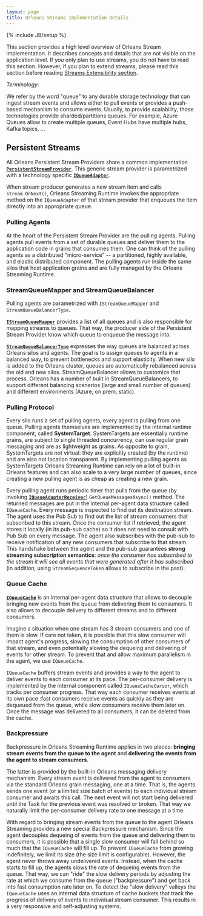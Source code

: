 ```yaml
---
layout: page
title: Orleans Streams Implementation Details
---
```

{% include JB/setup %}

This section provides a high level overview of Orleans Stream implementation. It describes concepts and details that are not visible on the application level. If you only plan to use streams, you do not have to read this section. However, if you plan to extend streams, please read this section before reading [Streams Extensibility section](Streams-Extensibility).

*Terminology*:

We refer by the word "queue" to any durable storage technology that can ingest stream events and allows either to pull events or provides a push-based mechanism to consume events. Usually, to provide scalability, those technologies provide sharded/partitions queues. For example, Azure Queues allow to create multiple queues, Event Hubs have multiple hubs, Kafka topics, ...


## Persistent Streams

All Orleans Persistent Stream Providers share a common implementation [**`PersistentStreamProvider`**](https://github.com/dotnet/orleans/blob/master/src/Orleans/Streams/PersistentStreams/PersistentStreamProvider.cs).
This generic stream provider is parametrized with a technology specific [**`IQueueAdapter`**](https://github.com/dotnet/orleans/blob/master/src/Orleans/Streams/QueueAdapters/IQueueAdapter.cs).

When stream producer generates a new stream item and calls `stream.OnNext()`, 
Orleans Streaming Runtime invokes the appropriate method on the `IQueueAdapter` of that stream provider that
enqueues the item directly into an appropriate queue.

### Pulling Agents

At the heart of the Persistent Stream Provider are the pulling agents. 
Pulling agents pull events from a set of durable queues and deliver them to the application code in grains that consumes them.  One can think of the pulling agents as a distributed "micro-service" -- a partitioned, highly available, and elastic distributed component. 
The pulling agents run inside the same silos that host application grains and are fully managed by the Orleans Streaming Runtime.

### StreamQueueMapper and StreamQueueBalancer

Pulling agents are parametrized with `IStreamQueueMapper` and `StreamQueueBalancerType`. 

[**`IStreamQueueMapper`**](https://github.com/dotnet/orleans/blob/master/src/Orleans/Streams/QueueAdapters/IStreamQueueMapper.cs)
provides a list of all queues and is also responsible for mapping streams to queues.
That way, the producer side of the Persistent Stream Provider know which queue to enqueue the message into.

[**`StreamQueueBalancerType`**](https://github.com/dotnet/orleans/blob/master/src/Orleans/Streams/PersistentStreams/StreamQueueBalancerType.cs) 
expresses the way queues are balanced across Orleans silos and agents. 
The goal is to assign queues to agents in a balanced way, to prevent bottlenecks and support elasticity.
When new silo is added to the Orleans cluster, queues are automatically rebalanced across the old and new silos. 
StreamQueueBalancer allows to customize that process. Orleans has a number of built in StreamQueueBalancers, 
to support different balancing scenarios (large and small number of queues) and different environments (Azure, on prem, static).

### Pulling Protocol

Every silo runs a set of pulling agents, every agent is pulling from one queue. Pulling agents themselves are implemented by the internal runtime component, called **SystemTarget**. SystemTargets are essentially runtime grains, are subject to single threaded concurrency, can use regular grain messaging and are as lightweight as grains. As opposite to grain, SystemTargets are not virtual: they are explicitly created (by the runtime) and are also not location transparent. By implementing pulling agents as SystemTargets Orleans Streaming Runtime can rely on a lot of built-in Orleans features and can also scale to a very large number of queues, since creating a new pulling agent is as cheap as creating a new grain.

Every pulling agent runs periodic timer that pulls from the queue (by invoking [**`IQueueAdapterReceiver`**](https://github.com/dotnet/orleans/blob/master/src/Orleans/Streams/QueueAdapters/IQueueAdapterReceiver.cs)) `GetQueueMessagesAsync()` method. The returned messages are put in the internal per-agent data structure called `IQueueCache`. Every message is inspected to find out its destination stream. The agent uses the Pub Sub to find out the list of stream consumers that subscribed to this stream. Once the consumer list if retrieved, the agent stores it locally (in its pub-sub cache) so it does not need to consult with Pub Sub on every message. The agent also subscribes with the pub-sub to receive notification of any new consumers that subscribe to that stream.
This handshake between the agent and the pub-sub guarantees **strong streaming subscription semantics**: *once the consumer has subscribed to the stream it will see all events that were generated after it has subscribed* (in addition, using `StreamSequenceToken` allows to subscribe in the past).


### Queue Cache

[**`IQueueCache`**](https://github.com/dotnet/orleans/blob/master/src/Orleans/Streams/QueueAdapters/IQueueCache.cs) is an internal per-agent data structure that allows to decouple bringing new events from the queue from delivering them to consumers. It also allows to decouple delivery to different streams and to different consumers.

Imagine a situation when one stream has 3 stream consumers and one of them is slow. If care not taken, it is possible that this slow consumer will impact agent's progress, slowing the consumption of other consumers of that stream, and even potentially slowing the dequeing and delivering of events for other stream. To prevent that and allow maximum parallelism in the agent, we use `IQueueCache`.

`IQueueCache` buffers stream events and provides a way to the agent to deliver events to each consumer at its pace. The per-consumer delivery is implemented by the internal component called `IQueueCacheCursor`, which tracks per consumer progress. That way each consumer receives events at its own pace :fast consumers receive events as quickly as they are dequeued from the queue, while slow consumers receive them later on. Once the message was delivered to all consumers, it can be deleted from the cache.

### Backpressure

Backpressure in Orleans Streaming Runtime applies in two places: **bringing stream events from the queue to the agent** and **delivering the events from the agent to stream consumers**.

The latter is provided by the built-in Orleans messaging delivery mechanism. Every stream event is delivered from the agent to consumers via the standard Orleans grain messaging, one at a time. That is, the agents sends one event (or a limited size batch of events) to each individual stream consumer and awaits this call. The next event will not start being delivered until the Task for the previous event was resolved or broken. That way we naturally limit the per-consumer delivery rate to one message at a time.

With regard to bringing stream events from the queue to the agent Orleans Streaming provides a new special Backpressure mechanism. Since the agent decouples dequeing of events from the queue and delivering them to consumers, it is possible that a single slow consumer will fall behind so much that the `IQueueCache` will fill up. To prevent `IQueueCache` from growing indefinitely, we limit its size (the size limit is configurable). However, the agent never throws away undelivered events. Instead, when the cache starts to fill up, the agents slows the rate of dequeing events from the queue. That way, we can "ride" the slow delivery periods by adjusting the rate at which we consume from the queue ("backpressure") and get back into fast consumption rate later on. To detect the "slow delivery" valleys the `IQueueCache` uses an internal data structure of cache buckets that track the progress of delivery of events to individual stream consumer. This results in a very responsive and self-adjusting systems.

